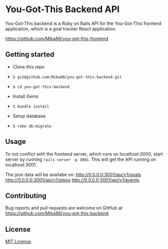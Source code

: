 # You-Got-This Backend API 

You-Got-This backend is a Ruby on Rails API for the You-Got-This frontend application, which is a goal tracker React application. 

https://github.com/Mika88/you-got-this-frontend

## Getting started

- Clone this repo
- `$ git@github.com:Mika88/you-got-this-backend.git`
- `$ cd you-got-this-backend` 

- Install Gems

- `$ bundle install`

- Setup database

- ` $ rake db:migrate `

## Usage

 To not conflict with the frontend server, which runs on localhost:3000,
 start server by running `rails server -p 3001`.
 This will get the API running on localhost:3001 .

 The json data will be availabe on:
  http://0.0.0.0:3001/api/v1/goals
  http://0.0.0.0:3001/api/v1/steps
  http://0.0.0.0:3001/api/v1/events  
  
## Contributing

Bug reports and pull requests are welcome on GitHub at https://github.com/Mika88/you-got-this-backend.

## License

 [MIT License](https://opensource.org/licenses/MIT).


